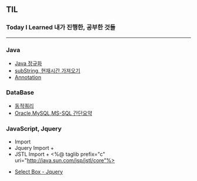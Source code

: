 ## TIL 
### Today I Learned 내가 진행한, 공부한 것들

* * *

### Java
* [Java 정규화](https://github.com/hoseong1324/TIL/blob/main/Git/Java%EC%A0%95%EA%B7%9C%ED%99%94.md)
* [subString, 현재시간 가져오기](https://github.com/hoseong1324/TIL/blob/main/Git/SubString,%20%ED%98%84%EC%9E%AC%EC%8B%9C%EA%B0%84%20%EA%B0%80%EC%A0%B8%EC%98%A4%EA%B8%B0.md)
* [Annotation](https://github.com/hoseong1324/TIL/blob/main/Git/Annotation.md)

### DataBase
* [동적쿼리](https://github.com/hoseong1324/TIL/blob/main/Git/%EB%8F%99%EC%A0%81%EC%BF%BC%EB%A6%AC.md)
* [Oracle,MySQL,MS-SQL 간단요약](https://github.com/hoseong1324/TIL/blob/main/Git/Oracle%2CMySQL%2CMS-SQL%EA%B0%84%EB%8B%A8%EC%9A%94%EC%95%BD.md)

### JavaScript, Jquery
+ Import 
+ Jquery Import + <script src="http://code.jquery.com/jquery-latest.js"></script>
+ JSTL Import + <%@ taglib prefix="c" uri="http://java.sun.com/jsp/jstl/core"%>


* [Select Box - Jquery](https://github.com/hoseong1324/TIL/blob/main/Git/SelectBox-Jquery.md)
